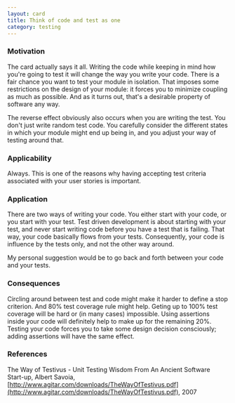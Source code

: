 ```yaml
---
layout: card
title: Think of code and test as one
category: testing
---
```


### Motivation

The card actually says it all. Writing the code while keeping in mind how you're going to test it will change the way you write your code. There is a fair chance you want to test your module in isolation. That imposes some restrictions on the design of your module: it forces you to minimize coupling as much as possible. And as it turns out, that's a desirable property of software any way.

The reverse effect obviously also occurs when you are writing the test. You don't just write random test code. You carefully consider the different states in which your module might end up being in, and you adjust your way of testing around that.

### Applicability

Always. This is one of the reasons why having accepting test criteria associated with your user stories is important.

### Application

There are two ways of writing your code. You either start with your code, or you start with your test. Test driven development is about starting with your test, and never start writing code before you have a test that is failing. That way, your code basically flows from your tests. Consequently, your code is influence by the tests only, and not the other way around.

My personal suggestion would be to go back and forth between your code and your tests.

### Consequences

Circling around between test and code might make it harder to define a stop criterion. And 80% test coverage rule might help. Geting up to 100% test coverage will be hard or (in many cases) impossible. Using assertions inside your code will definitely help to make up for the remaining 20%. Testing your code forces you to take some design decision consciously; adding assertions will have the same effect.

### References

The Way of Testivus - Unit Testing Wisdom From An Ancient Software Start-up, Albert Savoia, [http://www.agitar.com/downloads/TheWayOfTestivus.pdf](http://www.agitar.com/downloads/TheWayOfTestivus.pdf), 2007

